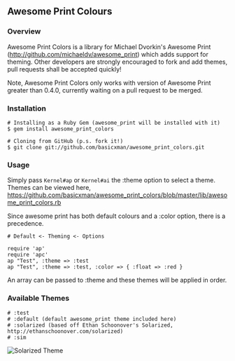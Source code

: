 Awesome Print Colours
---------------------

### Overview

Awesome Print Colors is a library for Michael Dvorkin's Awesome Print
(http://github.com/michaeldv/awesome_print) which adds support for theming.
Other developers are strongly encouraged to fork and add themes, pull 
requests shall be accepted quickly!

Note, Awesome Print Colors only works with version of Awesome Print greater
than 0.4.0, currently waiting on a pull request to be merged.

### Installation

    # Installing as a Ruby Gem (awesome_print will be installed with it)
    $ gem install awesome_print_colors

    # Cloning from GitHub (p.s. fork it!)
    $ git clone git://github.com/basicxman/awesome_print_colors.git

### Usage

Simply pass ```Kernel#ap``` or ```Kernel#ai``` the :theme option to select a theme. Themes
can be viewed here, 
https://github.com/basicxman/awesome_print_colors/blob/master/lib/awesome_print_colors.rb

Since awesome print has both default colours and a :color option, there is a
precedence.

    # Default <- Theming <- Options

    require 'ap'
    require 'apc'
    ap "Test", :theme => :test
    ap "Test", :theme => :test, :color => { :float => :red }

An array can be passed to :theme and these themes will be applied in order.

### Available Themes

    # :test
    # :default (default awesome_print theme included here)
    # :solarized (based off Ethan Schoonover's Solarized, http://ethanschoonover.com/solarized)
    # :sim

![Solarized Theme](http://andrewhorsman.net/solarized.png)
